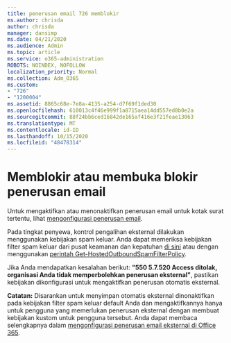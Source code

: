 ```yaml
---
title: penerusan email 726 memblokir
ms.author: chrisda
author: chrisda
manager: dansimp
ms.date: 04/21/2020
ms.audience: Admin
ms.topic: article
ms.service: o365-administration
ROBOTS: NOINDEX, NOFOLLOW
localization_priority: Normal
ms.collection: Adm_O365
ms.custom:
- "726"
- "1200004"
ms.assetid: 8865c68e-7e8a-4135-a254-d7f69f1ded30
ms.openlocfilehash: 610013c4f46e999f1a8715aea14dd557ed8b0e2a
ms.sourcegitcommit: 88f24bb6ced16842de165af416e3f21feae13063
ms.translationtype: MT
ms.contentlocale: id-ID
ms.lasthandoff: 10/15/2020
ms.locfileid: "48478314"
---
```

# <a name="blocking-or-unblocking-email-forwarding"></a>Memblokir atau membuka blokir penerusan email

Untuk mengaktifkan atau menonaktifkan penerusan email untuk kotak surat tertentu, lihat [mengonfigurasi penerusan email](https://docs.microsoft.com/microsoft-365/admin/email/configure-email-forwarding).

Pada tingkat penyewa, kontrol pengalihan eksternal dilakukan menggunakan kebijakan spam keluar. Anda dapat memeriksa kebijakan filter spam keluar dari pusat keamanan dan kepatuhan [di sini](https://protection.office.com/antispam) atau dengan menggunakan [perintah Get-HostedOutboundSpamFilterPolicy](https://docs.microsoft.com/powershell/module/exchange/get-hostedoutboundspamfilterpolicy).

Jika Anda mendapatkan kesalahan berikut: **"550 5.7.520 Access ditolak, organisasi Anda tidak memperbolehkan penerusan eksternal"**, pastikan kebijakan dikonfigurasi untuk mengaktifkan penerusan otomatis eksternal.

**Catatan:** Disarankan untuk menyimpan otomatis eksternal dinonaktifkan pada kebijakan filter spam keluar default Anda dan mengaktifkannya hanya untuk pengguna yang memerlukan penerusan eksternal dengan membuat kebijakan kustom untuk pengguna tersebut. Anda dapat membaca selengkapnya dalam [mengonfigurasi penerusan email eksternal di Office 365](https://docs.microsoft.com/microsoft-365/security/office-365-security/external-email-forwarding).
